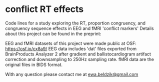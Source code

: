 # conflict RT effects 
Code lines for a study exploring the RT, proportion congruency, and congruency sequence effects in EEG and fMRI 'conflict markers'
Details about this project can be found in the preprint: 

EEG and fMRI datasets of this project were made public at OSF: https://osf.io/cx8a9/
EEG data includes 'dat' files exported from BrainProducts Analyzer 2 after gradient and ballistocardiogram artifact correction and downsampling to 250Hz sampling rate.
fMRI data are the original files in BIDS format.

With any question please contact me at ewa.beldzik@gmail.com
